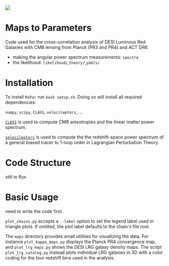 [![](https://img.shields.io/badge/arXiv-2106.09713%20-red.svg)](https://arxiv.org/abs/24MM.XXXXX)

# Maps to Parameters

Code used for the cross-correlation analysis of DESI Luminous Red Galaxies with CMB lensing from Planck (PR3 and PR4) and ACT DR6.
- making the angular power spectrum measurements: `spectra`
- the likelihood: `likelihood/`,`theory/`,`yamls/`

# Installation

To install `MaPar` run `bash setup.sh`. Doing so will install all required dependencies:

`numpy`, `scipy`, `CLASS`, `velocileptors`, ...

[`CLASS`](https://github.com/lesgourg/class_public) is used to compute CMB anisotropies and the linear matter power spectrum. 

[`velocileptors`](https://github.com/sfschen/velocileptors) is used to compute the the redshift-space power spectrum of a general biased tracer to 1-loop order in Lagrangian Perturbation Theory. 


# Code Structure

still in flux

# Basic Usage

need to write the code first

`plot_chains.py` accepts a `--label` option to set the legend label used in
triangle plots. If omitted, the plot label defaults to the chain's file root.

The `maps` directory provides small utilities for visualizing the data. For
instance `plot_kappa_maps.py` displays the Planck PR4 convergence map, and
`plot_lrg_maps.py` shows the DESI LRG galaxy density maps.  The script
`plot_lrg_catalog.py` instead plots individual LRG galaxies in 3D with a color
coding for the four redshift bins used in the analysis.
